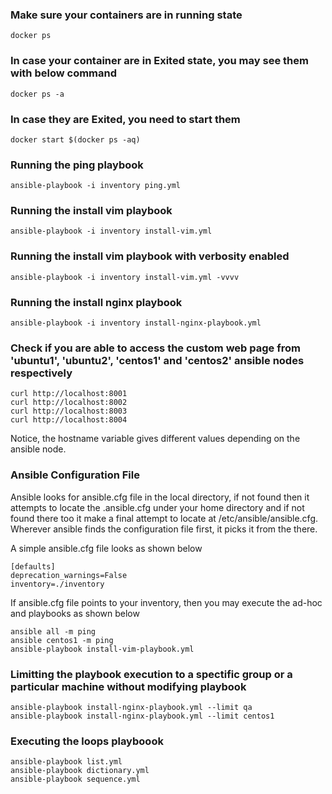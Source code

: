 ### Make sure your containers are in running state
```
docker ps
```

### In case your container are in Exited state, you may see them with below command
```
docker ps -a
```

### In case they are Exited, you need to start them
```
docker start $(docker ps -aq)
```

### Running the ping playbook
```
ansible-playbook -i inventory ping.yml
```

### Running the install vim playbook
```
ansible-playbook -i inventory install-vim.yml
```

### Running the install vim playbook with verbosity enabled
```
ansible-playbook -i inventory install-vim.yml -vvvv
```

### Running the install nginx playbook
```
ansible-playbook -i inventory install-nginx-playbook.yml
```

### Check if you are able to access the custom web page from 'ubuntu1', 'ubuntu2', 'centos1' and 'centos2' ansible nodes respectively
```
curl http://localhost:8001
curl http://localhost:8002
curl http://localhost:8003
curl http://localhost:8004
```
Notice, the hostname variable gives different values depending on the ansible node.

### Ansible Configuration File
Ansible looks for ansible.cfg file in the local directory, if not found then it attempts to locate the .ansible.cfg under your home directory and if not found there too it make a final attempt to locate at /etc/ansible/ansible.cfg.  Wherever ansible finds the configuration file first, it picks it from the there.

A simple ansible.cfg file looks as shown below
```
[defaults]
deprecation_warnings=False
inventory=./inventory
```
If ansible.cfg file points to your inventory, then you may execute the ad-hoc and playbooks as shown below
```
ansible all -m ping
ansible centos1 -m ping
ansible-playbook install-vim-playbook.yml
```

### Limitting the playbook execution to a spectific group or a particular machine without modifying playbook
```
ansible-playbook install-nginx-playbook.yml --limit qa
ansible-playbook install-nginx-playbook.yml --limit centos1
```

### Executing the loops playboook
```
ansible-playbook list.yml
ansible-playbook dictionary.yml
ansible-playbook sequence.yml

```
